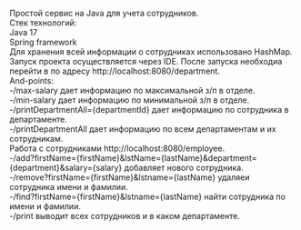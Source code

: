 Простой сервис на Java для учета сотрудников. </br>
Стек технологий: </br>
Java 17 </br>
Spring framework </br>
Для хранения всей информации о сотрудниках использовано HashMap.</br>
Запуск проекта осуществляется через IDE. После запуска необходиа перейти в по адресу http://localhost:8080/department. </br>
And-points:</br>
-/max-salary дает информацию по максимальной з/п в отделе.</br>
-/min-salary дает информацию по минимальной з/п в отделе.</br>
-/printDepartmentAll={departmentId} дает информацию по сотрудника в департаменте.</br>
-/printDepartmentAll дает информацию по всем департаментам и их сотрудникам.</br>
Работа с сотрудниками http://localhost:8080/employee. </br>
-/add?firstName={firstName}&lstName={lastName}&department={department}&salary={salary} добавляет нового сотрудника.</br>
-/remove?firstName={firstName}&lstname={lastName} удаляеи сотрудника имени и фамилии.</br>
-/find?firstName={firstName}&lstname={lastName} найти сотрудника по имени и фамилии.</br>
-/print выводит всех сотрудников и в каком департаменте.
